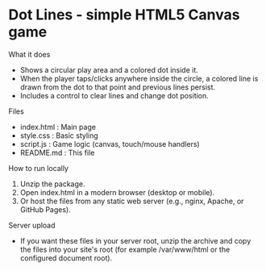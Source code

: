 Dot Lines - simple HTML5 Canvas game
===================================
What it does
- Shows a circular play area and a colored dot inside it.
- When the player taps/clicks anywhere inside the circle, a colored line is drawn from the dot to that point and previous lines persist.
- Includes a control to clear lines and change dot position.

Files
- index.html  : Main page
- style.css   : Basic styling
- script.js   : Game logic (canvas, touch/mouse handlers)
- README.md   : This file

How to run locally
1. Unzip the package.
2. Open index.html in a modern browser (desktop or mobile).
3. Or host the files from any static web server (e.g., nginx, Apache, or GitHub Pages).

Server upload
- If you want these files in your server root, unzip the archive and copy the files into your site's root (for example /var/www/html or the configured document root).
